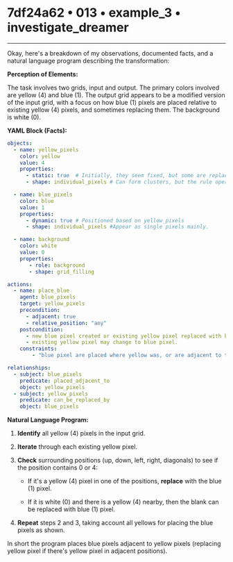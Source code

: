 # 7df24a62 • 013 • example_3 • investigate_dreamer

---
Okay, here's a breakdown of my observations, documented facts, and a natural language program describing the transformation:

**Perception of Elements:**

The task involves two grids, input and output.  The primary colors involved are yellow (4) and blue (1). The output grid appears to be a modified version of the input grid, with a focus on how blue (1) pixels are placed relative to existing yellow (4) pixels, and sometimes replacing them. The background is white (0).

**YAML Block (Facts):**



```yaml
objects:
  - name: yellow_pixels
    color: yellow
    value: 4
    properties:
      - static: true  # Initially, they seem fixed, but some are replaced
      - shape: individual_pixels # Can form clusters, but the rule operates on individuals.

  - name: blue_pixels
    color: blue
    value: 1
    properties:
      - dynamic: true # Positioned based on yellow_pixels
      - shape: individual_pixels #Appear as single pixels mainly.

  - name: background
    color: white
    value: 0
    properties:
       - role: background
       - shape: grid_filling

actions:
  - name: place_blue
    agent: blue_pixels
    target: yellow_pixels
    precondition:
      - adjacent: true
      - relative_position: "any"
    postcondition:
      - new blue pixel created or existing yellow pixel replaced with blue
      - existing yellow pixel may change to blue pixel.
    constraints:
        - "blue pixel are placed where yellow was, or are adjacent to the original yellow pixel, replacing the yellow pixel with blue color if already in place."

relationships:
  - subject: blue_pixels
    predicate: placed_adjacent_to
    object: yellow_pixels
  - subject: yellow_pixels
    predicate: can_be_replaced_by
    object: blue_pixels

```



**Natural Language Program:**

1.  **Identify** all yellow (4) pixels in the input grid.

2.  **Iterate** through each existing yellow pixel.

3.  **Check** surrounding positions (up, down, left, right, diagonals) to see if the position contains 0 or 4:

    *   If it's a yellow (4) pixel in one of the positions, **replace** with the blue (1) pixel.

    *   If it is white (0) and there is a yellow (4) nearby, then the blank can be replaced with blue (1) pixel.

4.  **Repeat** steps 2 and 3, taking account all yellows for placing the blue pixels as shown.

In short the program places blue pixels adjacent to yellow pixels (replacing yellow pixel if there's yellow pixel in adjacent positions).

